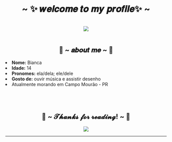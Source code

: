 <body>
<h1 align="center">~ ✨ 𝒘𝒆𝒍𝒄𝒐𝒎𝒆 𝒕𝒐 𝒎𝒚 𝒑𝒓𝒐𝒇𝒊𝒍𝒆✨ ~</h1>
<br>
<div align="center">
<img src="https://media0.giphy.com/media/kZqbBT64ECtjy/200.gif">
</div>
<br>
<div>
<h2 align="center">🎀 ~ 𝒂𝒃𝒐𝒖𝒕 𝒎𝒆 ~ 🎀</h2>
<li>
<b>Nome:</b> Bianca
</li>
<li>
<b>Idade:</b> 14
</li>
<li>
<b>Pronomes:</b> ela/dela; ele/dele
</li>
<li>
<b>Gosto de:</b> ouvir música e assistir desenho
</li>
<li>
Atualmente morando em Campo Mourão - PR
</li>
<br>
<br>
<br>
<div>
<h2 align="center">💖 ~ 𝓣𝓱𝓪𝓷𝓴𝓼 𝓯𝓸𝓻 𝓻𝓮𝓪𝓭𝓲𝓷𝓰! ~ 💖</h2>
<div align="center">
<img src="https://fc04.deviantart.net/fs71/f/2013/317/e/9/cinnamoroll_gif_by_minniekawaiitutos-d6q2jw9.gif">
</div>
<hr>
</div>
</body>
